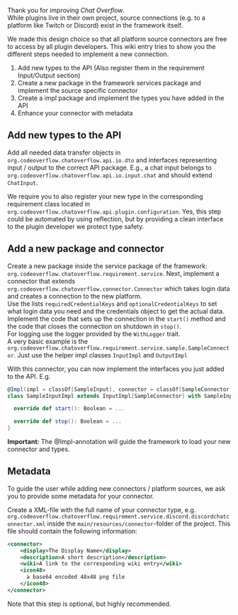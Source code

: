Thank you for improving *Chat Overflow*.  
While plugins live in their own project, source connections (e.g. to a platform like Twitch or Discord) exist in the framework itself.  
<!-- By this measure, we can make sure that everyone profits from the same features.   -->
We made this design choice so that all platform source connectors are free to access by all plugin developers.
This wiki entry tries to show you the different steps needed to implement a new connection.

1. Add new types to the API (Also register them in the requirement Input/Output section)
2. Create a new package in the framework services package and implement the source specific connector
3. Create a impl package and implement the types you have added in the API
4. Enhance your connector with metadata

## Add new types to the API

Add all needed data transfer objects in `org.codeoverflow.chatoverflow.api.io.dto` and interfaces representing input / output to the correct API package. E.g., a chat input belongs to `org.codeoverflow.chatoverflow.api.io.input.chat` and should extend `ChatInput`.

We require you to also register your new type in the corresponding requirement class located in `org.codeoverflow.chatoverflow.api.plugin.configuration`. Yes, this step could be automated by using reflection, but by providing a clean interface to the plugin developer we protect type safety.

## Add a new package and connector

Create a new package inside the service package of the framework: `org.codeoverflow.chatoverflow.requirement.service`. Next, implement a connector that extends `org.codeoverflow.chatoverflow.connector.Connector` which takes login data and creates a connection to the new platform.  
Use the lists `requiredCredentialKeys` and `optionalCredentialKeys` to set what login data you need and the credentials object to get the actual data.  
Implement the code that sets up the connection in the `start()` method and the code that closes the connection on shutdown in `stop()`.  
For logging use the logger provided by the `WithLogger` trait.  
A very basic example is the `org.codeoverflow.chatoverflow.requirement.service.sample.SampleConnector`.
Just use the helper impl classes `InputImpl` and `OutputImpl`

With this connector, you can now implement the interfaces you just added to the API. E.g.

```scala tab=
@Impl(impl = classOf[SampleInput], connector = classOf[SampleConnector])
class SampleInputImpl extends InputImpl[SampleConnector] with SampleInput with WithLogger {

  override def start(): Boolean = ...

  override def stop(): Boolean = ...
}
```

**Important:** The @Impl-annotation will guide the framework to load your new connector and types.

## Metadata

To guide the user while adding new connectors / platform sources, we ask you to provide some metadata for your connector.

Create a XML-file with the full name of your connector type, e.g. `org.codeoverflow.chatoverflow.requirement.service.discord.discordchatconnector.xml` inside the `main/resources/connector`-folder of the project. This file should contain the following information:

```xml
<connector>
    <display>The Display Name</display>
    <description>A short description</description>
    <wiki>A link to the corresponding wiki entry</wiki>
    <icon48>
      a base64 encoded 48x48 png file
    </icon48>
</connector>
```

Note that this step is optional, but highly recommended.
